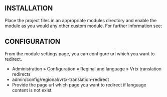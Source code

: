 ## INSTALLATION

Place the project files in an appropriate modules directory and enable the
module as you would any other custom module. For further information see:

## CONFIGURATION

From the module settings page, you can configure url which you want to redirect.

 * Administration » Configuration » Reginal and language » Vrtx translation redirects 
 * admin/config/regional/vrtx-translation-redirect
 * Provide the page url which page you want to redirect if language content is not exist.



